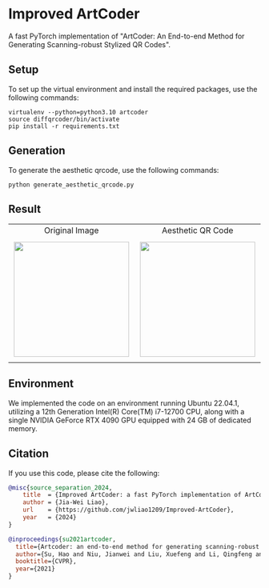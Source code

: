 # Improved ArtCoder

A fast PyTorch implementation of "ArtCoder: An End-to-end Method for Generating Scanning-robust Stylized QR Codes".


## Setup
To set up the virtual environment and install the required packages, use the following commands:
```
virtualenv --python=python3.10 artcoder
source diffqrcoder/bin/activate
pip install -r requirements.txt
```


## Generation
To generate the aesthetic qrcode, use the following commands:
```
python generate_aesthetic_qrcode.py
```


## Result
<table>
    <tr>
        <td align="center">Original Image</td>
        <td align="center">Aesthetic QR Code</td> 
    </tr>
    <tr>
        <td height="250" width="280" align="center"><div align=center><img src="https://github.com/jwliao1209/Improved-ArtCoder/blob/main/images/boy.jpg" width="230" /></td>
        <td height="250" width="280" align="center"><div align=center><img src="https://github.com/jwliao1209/Improved-ArtCoder/blob/main/results/image.jpg" width="230" /></td>
    </tr>
</table>


## Environment
We implemented the code on an environment running Ubuntu 22.04.1, utilizing a 12th Generation Intel(R) Core(TM) i7-12700 CPU, along with a single NVIDIA GeForce RTX 4090 GPU equipped with 24 GB of dedicated memory.


## Citation
If you use this code, please cite the following:

```bibtex
@misc{source_separation_2024,
    title  = {Improved ArtCoder: a fast PyTorch implementation of ArtCoder},
    author = {Jia-Wei Liao},
    url    = {https://github.com/jwliao1209/Improved-ArtCoder},
    year   = {2024}
}
```

```bibtex
@inproceedings{su2021artcoder,
  title={Artcoder: an end-to-end method for generating scanning-robust stylized qr codes},
  author={Su, Hao and Niu, Jianwei and Liu, Xuefeng and Li, Qingfeng and Wan, Ji and Xu, Mingliang and Ren, Tao},
  booktitle={CVPR},
  year={2021}
}
```
